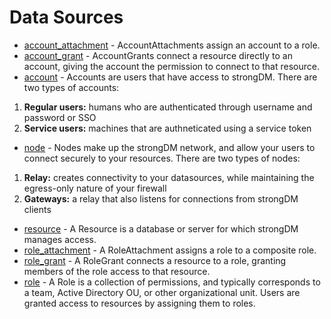 
# Data Sources
* [account_attachment](./account_attachment) - AccountAttachments assign an account to a role.
* [account_grant](./account_grant) - AccountGrants connect a resource directly to an account, giving the account the permission to connect to that resource.
* [account](./account) - Accounts are users that have access to strongDM.
 There are two types of accounts:
 1. **Regular users:** humans who are authenticated through username and password or SSO
 2. **Service users:** machines that are authneticated using a service token
* [node](./node) - Nodes make up the strongDM network, and allow your users to connect securely to your resources.
 There are two types of nodes:
 1. **Relay:** creates connectivity to your datasources, while maintaining the egress-only nature of your firewall
 1. **Gateways:** a relay that also listens for connections from strongDM clients
* [resource](./resource) - A Resource is a database or server for which strongDM manages access.
* [role_attachment](./role_attachment) - A RoleAttachment assigns a role to a composite role.
* [role_grant](./role_grant) - A RoleGrant connects a resource to a role, granting members of the role
 access to that resource.
* [role](./role) - A Role is a collection of permissions, and typically corresponds to a team, Active Directory OU, or other organizational unit. Users are granted access to resources by assigning them to roles.
